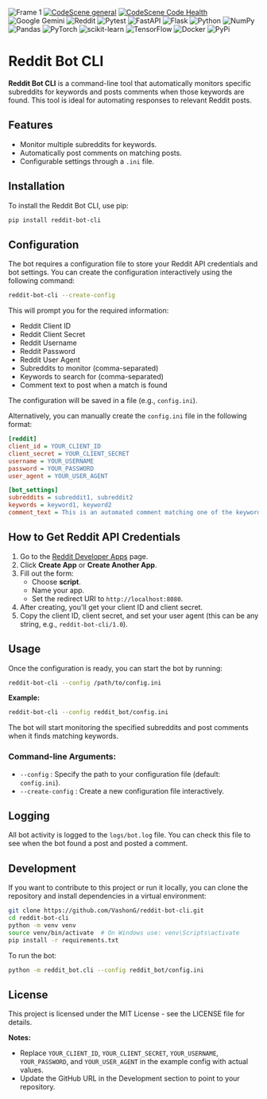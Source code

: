 ![Frame 1](https://github.com/user-attachments/assets/01534291-2931-4791-831d-39f2776f25a7)
[![CodeScene general](https://codescene.io/images/analyzed-by-codescene-badge.svg)](https://codescene.io/projects/53010)  [![CodeScene Code Health](https://codescene.io/projects/53010/status-badges/code-health)](https://codescene.io/projects/53010) ![Google Gemini](https://img.shields.io/badge/google%20gemini-8E75B2?style=for-the-badge&logo=google%20gemini&logoColor=white) ![Reddit](https://img.shields.io/badge/Reddit-%23FF4500.svg?style=for-the-badge&logo=Reddit&logoColor=white) ![Pytest](https://img.shields.io/badge/pytest-%23ffffff.svg?style=for-the-badge&logo=pytest&logoColor=2f9fe3) ![FastAPI](https://img.shields.io/badge/FastAPI-005571?style=for-the-badge&logo=fastapi) ![Flask](https://img.shields.io/badge/flask-%23000.svg?style=for-the-badge&logo=flask&logoColor=white) 	![Python](https://img.shields.io/badge/python-3670A0?style=for-the-badge&logo=python&logoColor=ffdd54) ![NumPy](https://img.shields.io/badge/numpy-%23013243.svg?style=for-the-badge&logo=numpy&logoColor=white)
![Pandas](https://img.shields.io/badge/pandas-%23150458.svg?style=for-the-badge&logo=pandas&logoColor=white) ![PyTorch](https://img.shields.io/badge/PyTorch-%23EE4C2C.svg?style=for-the-badge&logo=PyTorch&logoColor=white) ![scikit-learn](https://img.shields.io/badge/scikit--learn-%23F7931E.svg?style=for-the-badge&logo=scikit-learn&logoColor=white) ![TensorFlow](https://img.shields.io/badge/TensorFlow-%23FF6F00.svg?style=for-the-badge&logo=TensorFlow&logoColor=white) ![Docker](https://img.shields.io/badge/docker-%230db7ed.svg?style=for-the-badge&logo=docker&logoColor=white) ![PyPi](https://img.shields.io/badge/pypi-%23ececec.svg?style=for-the-badge&logo=pypi&logoColor=1f73b7) 

# Reddit Bot CLI

**Reddit Bot CLI** is a command-line tool that automatically monitors specific subreddits for keywords and posts comments when those keywords are found. This tool is ideal for automating responses to relevant Reddit posts.

## Features
- Monitor multiple subreddits for keywords.
- Automatically post comments on matching posts.
- Configurable settings through a `.ini` file.

## Installation
To install the Reddit Bot CLI, use pip:

```bash
pip install reddit-bot-cli
```

## Configuration
The bot requires a configuration file to store your Reddit API credentials and bot settings. You can create the configuration interactively using the following command:

```bash
reddit-bot-cli --create-config
```

This will prompt you for the required information:

- Reddit Client ID
- Reddit Client Secret
- Reddit Username
- Reddit Password
- Reddit User Agent
- Subreddits to monitor (comma-separated)
- Keywords to search for (comma-separated)
- Comment text to post when a match is found

The configuration will be saved in a file (e.g., `config.ini`).

Alternatively, you can manually create the `config.ini` file in the following format:

```ini
[reddit]
client_id = YOUR_CLIENT_ID
client_secret = YOUR_CLIENT_SECRET
username = YOUR_USERNAME
password = YOUR_PASSWORD
user_agent = YOUR_USER_AGENT

[bot_settings]
subreddits = subreddit1, subreddit2
keywords = keyword1, keyword2
comment_text = This is an automated comment matching one of the keywords!
```

## How to Get Reddit API Credentials
1. Go to the [Reddit Developer Apps](https://www.reddit.com/prefs/apps) page.
2. Click **Create App** or **Create Another App**.
3. Fill out the form:
   - Choose **script**.
   - Name your app.
   - Set the redirect URI to `http://localhost:8080`.
4. After creating, you'll get your client ID and client secret.
5. Copy the client ID, client secret, and set your user agent (this can be any string, e.g., `reddit-bot-cli/1.0`).

## Usage
Once the configuration is ready, you can start the bot by running:

```bash
reddit-bot-cli --config /path/to/config.ini
```

**Example:**

```bash
reddit-bot-cli --config reddit_bot/config.ini
```

The bot will start monitoring the specified subreddits and post comments when it finds matching keywords.

### Command-line Arguments:
- `--config` : Specify the path to your configuration file (default: `config.ini`).
- `--create-config` : Create a new configuration file interactively.

## Logging
All bot activity is logged to the `logs/bot.log` file. You can check this file to see when the bot found a post and posted a comment.

## Development
If you want to contribute to this project or run it locally, you can clone the repository and install dependencies in a virtual environment:

```bash
git clone https://github.com/VashonG/reddit-bot-cli.git
cd reddit-bot-cli
python -m venv venv
source venv/bin/activate  # On Windows use: venv\Scripts\activate
pip install -r requirements.txt
```

To run the bot:

```bash
python -m reddit_bot.cli --config reddit_bot/config.ini
```

## License
This project is licensed under the MIT License - see the LICENSE file for details.

**Notes:**
- Replace `YOUR_CLIENT_ID`, `YOUR_CLIENT_SECRET`, `YOUR_USERNAME`, `YOUR_PASSWORD`, and `YOUR_USER_AGENT` in the example config with actual values.
- Update the GitHub URL in the Development section to point to your repository.
